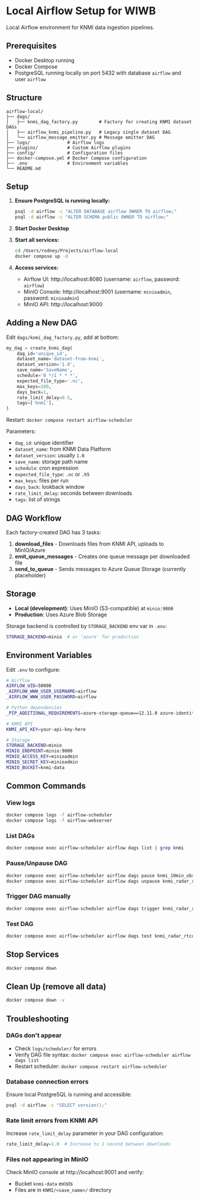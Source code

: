 # Local Airflow Setup for WIWB

Local Airflow environment for KNMI data ingestion pipelines.

## Prerequisites

- Docker Desktop running
- Docker Compose
- PostgreSQL running locally on port 5432 with database `airflow` and user `airflow`

## Structure

```
airflow-local/
├── dags/
│   ├── knmi_dag_factory.py        # Factory for creating KNMI dataset DAGs
│   ├── airflow_knmi_pipeline.py   # Legacy single dataset DAG
│   └── airflow_message_emitter.py # Message emitter DAG
├── logs/              # Airflow logs
├── plugins/           # Custom Airflow plugins
├── config/            # Configuration files
├── docker-compose.yml # Docker Compose configuration
├── .env               # Environment variables
└── README.md
```

## Setup

1. **Ensure PostgreSQL is running locally:**
   ```bash
   psql -d airflow -c "ALTER DATABASE airflow OWNER TO airflow;"
   psql -d airflow -c "ALTER SCHEMA public OWNER TO airflow;"
   ```

2. **Start Docker Desktop**

3. **Start all services:**
   ```bash
   cd /Users/rodney/Projects/airflow-local
   docker compose up -d
   ```

4. **Access services:**
   - Airflow UI: http://localhost:8080 (username: `airflow`, password: `airflow`)
   - MinIO Console: http://localhost:9001 (username: `minioadmin`, password: `minioadmin`)
   - MinIO API: http://localhost:9000

## Adding a New DAG

Edit `dags/knmi_dag_factory.py`, add at bottom:

```python
my_dag = create_knmi_dag(
    dag_id='unique_id',
    dataset_name='dataset-from-knmi',
    dataset_version='1.0',
    save_name='SaveName',
    schedule='0 */1 * * *',
    expected_file_type='.nc',
    max_keys=100,
    days_back=1,
    rate_limit_delay=0.5,
    tags=['knmi'],
)
```

Restart: `docker compose restart airflow-scheduler`

Parameters:
- `dag_id`: unique identifier
- `dataset_name`: from KNMI Data Platform
- `dataset_version`: usually `1.0`
- `save_name`: storage path name
- `schedule`: cron expression
- `expected_file_type`: `.nc` or `.h5`
- `max_keys`: files per run
- `days_back`: lookback window
- `rate_limit_delay`: seconds between downloads
- `tags`: list of strings

## DAG Workflow

Each factory-created DAG has 3 tasks:

1. **download_files** - Downloads files from KNMI API, uploads to MinIO/Azure
2. **emit_queue_messages** - Creates one queue message per downloaded file
3. **send_to_queue** - Sends messages to Azure Queue Storage (currently placeholder)

## Storage

- **Local (development)**: Uses MinIO (S3-compatible) at `minio:9000`
- **Production**: Uses Azure Blob Storage

Storage backend is controlled by `STORAGE_BACKEND` env var in `.env`:
```bash
STORAGE_BACKEND=minio  # or 'azure' for production
```

## Environment Variables

Edit `.env` to configure:

```bash
# Airflow
AIRFLOW_UID=50000
_AIRFLOW_WWW_USER_USERNAME=airflow
_AIRFLOW_WWW_USER_PASSWORD=airflow

# Python dependencies
_PIP_ADDITIONAL_REQUIREMENTS=azure-storage-queue==12.11.0 azure-identity==1.19.0 minio==7.2.11

# KNMI API
KNMI_API_KEY=your-api-key-here

# Storage
STORAGE_BACKEND=minio
MINIO_ENDPOINT=minio:9000
MINIO_ACCESS_KEY=minioadmin
MINIO_SECRET_KEY=minioadmin
MINIO_BUCKET=knmi-data
```

## Common Commands

### View logs
```bash
docker compose logs -f airflow-scheduler
docker compose logs -f airflow-webserver
```

### List DAGs
```bash
docker compose exec airflow-scheduler airflow dags list | grep knmi
```

### Pause/Unpause DAG
```bash
docker compose exec airflow-scheduler airflow dags pause knmi_10min_observations
docker compose exec airflow-scheduler airflow dags unpause knmi_radar_rtcor_5m
```

### Trigger DAG manually
```bash
docker compose exec airflow-scheduler airflow dags trigger knmi_radar_rtcor_5m
```

### Test DAG
```bash
docker compose exec airflow-scheduler airflow dags test knmi_radar_rtcor_5m
```

## Stop Services

```bash
docker compose down
```

## Clean Up (remove all data)

```bash
docker compose down -v
```

## Troubleshooting

### DAGs don't appear
- Check `logs/scheduler/` for errors
- Verify DAG file syntax: `docker compose exec airflow-scheduler airflow dags list`
- Restart scheduler: `docker compose restart airflow-scheduler`

### Database connection errors
Ensure local PostgreSQL is running and accessible:
```bash
psql -d airflow -c "SELECT version();"
```

### Rate limit errors from KNMI API
Increase `rate_limit_delay` parameter in your DAG configuration:
```python
rate_limit_delay=1.0  # Increase to 1 second between downloads
```

### Files not appearing in MinIO
Check MinIO console at http://localhost:9001 and verify:
- Bucket `knmi-data` exists
- Files are in `KNMI/<save_name>/` directory
